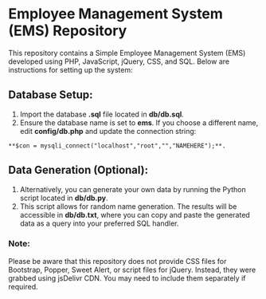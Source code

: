 # Employee Management System (EMS) Repository
This repository contains a Simple Employee Management System (EMS) developed using PHP, JavaScript, jQuery, CSS, and SQL. Below are instructions for setting up the system:

## Database Setup:
1. Import the database **.sql** file located in **db/db.sql**.
2. Ensure the database name is set to **ems**. If you choose a different name, edit **config/db.php** and update the connection string: 
```
**$con = mysqli_connect("localhost","root","","NAMEHERE");**.
```
## Data Generation (Optional):
1. Alternatively, you can generate your own data by running the Python script located in **db/db.py**.
2. This script allows for random name generation. The results will be accessible in **db/db.txt**, where you can copy and paste the generated data as a query into your preferred SQL handler.

### Note:
Please be aware that this repository does not provide CSS files for Bootstrap, Popper, Sweet Alert, or script files for jQuery. Instead, they were grabbed using jsDelivr CDN. You may need to include them separately if required.
